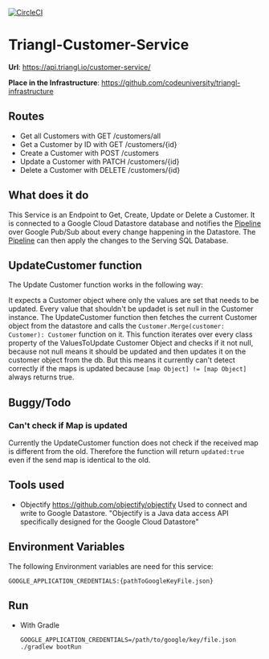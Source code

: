 [![CircleCI](https://circleci.com/gh/codeuniversity/triangl-customer-service.svg?style=svg)](https://circleci.com/gh/codeuniversity/triangl-customer-service)

# Triangl-Customer-Service
**Url**: https://api.triangl.io/customer-service/

**Place in the Infrastructure**: https://github.com/codeuniversity/triangl-infrastructure

## Routes

- Get all Customers with GET /customers/all
- Get a Customer by ID with GET /customers/{id}
- Create a Customer with  POST /customers
- Update a Customer with PATCH /customers/{id}
- Delete a Customer with DELETE /customers/{id}

## What does it do
This Service is an Endpoint to Get, Create, Update or Delete a Customer. It is connected to a Google Cloud Datastore database
and notifies the [Pipeline](https://github.com/codeuniversity/triangl-processing-pipeline) over Google Pub/Sub about every change happening in the Datastore. 
The [Pipeline](https://github.com/codeuniversity/triangl-processing-pipeline) can then apply the changes to the Serving SQL Database.

## UpdateCustomer function
The Update Customer function works in the following way:

It expects a Customer object where only the values are set that needs to be updated. Every value that shouldn't be updadet is set null in
the Customer instance. The UpdateCustomer function then fetches the current Customer object from the datastore and calls the ```Customer.Merge(customer: Customer): Customer``` function on it.
This function iterates over every class property of the ValuesToUpdate Customer Object and checks if it not null, because not null
means it should be updated and then updates it on the customer object from the db. But this means it currently can't detect correctly
if the maps is updated because ```[map Object] != [map Object]``` always returns true.

## Buggy/Todo
### Can't check if Map is updated
Currently the UpdateCustomer function does not check if the received map is different from the old. Therefore the function will
return ```updated:true``` even if the send map is identical to the old.

## Tools used
- Objectify
  https://github.com/objectify/objectify
  Used to connect and write to Google Datastore. "Objectify is a Java data access API specifically designed for the Google Cloud Datastore"

## Environment Variables
The following Environment variables are need for this service:

```GOOGLE_APPLICATION_CREDENTIALS:{pathToGoogleKeyFile.json}```

## Run
- With Gradle

  ```GOOGLE_APPLICATION_CREDENTIALS=/path/to/google/key/file.json ./gradlew bootRun```
